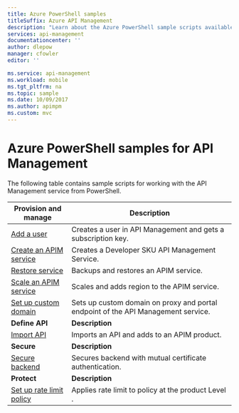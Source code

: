 ```yaml
---
title: Azure PowerShell samples
titleSuffix: Azure API Management
description: "Learn about the Azure PowerShell sample scripts available for Azure API Management, such as 'Add a user' and 'Import API'."
services: api-management
documentationcenter: ''
author: dlepow
manager: cfowler
editor: ''

ms.service: api-management
ms.workload: mobile
ms.tgt_pltfrm: na
ms.topic: sample
ms.date: 10/09/2017
ms.author: apimpm
ms.custom: mvc
---
```


# Azure PowerShell samples for API Management

The following table contains sample scripts for working with the API Management service from PowerShell.

| Provision and manage | Description |
| -------------------- | ----------- |
|[Add a user](./scripts/powershell-add-user-and-get-subscription-key.md?toc=%2fpowershell%2fmodule%2ftoc.json)| Creates a user in API Management and gets a subscription key.|
|[Create an APIM service](./scripts/powershell-create-apim-service.md?toc=%2fpowershell%2fmodule%2ftoc.json)|Creates a Developer SKU API Management Service.|
|[Restore service](./scripts/powershell-backup-restore-apim-service.md?toc=%2fpowershell%2fmodule%2ftoc.json)|Backups and restores an APIM service.|
|[Scale an APIM service](./scripts/powershell-scale-and-addregion-apim-service.md?toc=%2fpowershell%2fmodule%2ftoc.json)|Scales and adds region to the APIM service.|
|[Set up custom domain](./scripts/powershell-setup-custom-domain.md?toc=%2fpowershell%2fmodule%2ftoc.json)|Sets up custom domain on proxy and portal endpoint of the API Management service.|
|**Define API**| **Description** |
|[Import API](./scripts/powershell-import-api-and-add-to-product.md?toc=%2fpowershell%2fmodule%2ftoc.json)|Imports an API and adds to an APIM product.|
|**Secure**| **Description** |
|[Secure backend](./scripts/powershell-secure-backend-with-mutual-certificate-authentication.md?toc=%2fpowershell%2fmodule%2ftoc.json)|Secures backend with mutual certificate authentication.|
|**Protect**| **Description** |
|[Set up rate limit policy](./scripts/powershell-setup-rate-limit-policy.md?toc=%2fpowershell%2fmodule%2ftoc.json)|Applies rate limit to policy at the product Level . |
